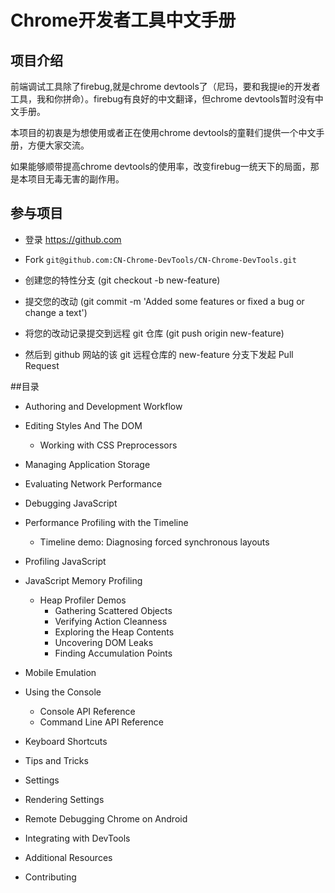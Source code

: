 Chrome开发者工具中文手册
===============


## 项目介绍

前端调试工具除了firebug,就是chrome devtools了（尼玛，要和我提ie的开发者工具，我和你拼命）。firebug有良好的中文翻译，但chrome devtools暂时没有中文手册。

本项目的初衷是为想使用或者正在使用chrome devtools的童鞋们提供一个中文手册，方便大家交流。

如果能够顺带提高chrome devtools的使用率，改变firebug一统天下的局面，那是本项目无毒无害的副作用。

## 参与项目

* 登录 https://github.com
 
* Fork `git@github.com:CN-Chrome-DevTools/CN-Chrome-DevTools.git`
 
* 创建您的特性分支 (git checkout -b new-feature)
 
* 提交您的改动 (git commit -m 'Added some features or fixed a bug or change a text')
 
* 将您的改动记录提交到远程 git 仓库 (git push origin new-feature)

* 然后到 github 网站的该 git 远程仓库的 new-feature 分支下发起 Pull Request

##目录


* Authoring and Development Workflow

* Editing Styles And The DOM
	* Working with CSS Preprocessors

* Managing Application Storage

* Evaluating Network Performance
 
* Debugging JavaScript

* Performance Profiling with the Timeline

	* Timeline demo: Diagnosing forced synchronous layouts

* Profiling JavaScript

* JavaScript Memory Profiling
	* Heap Profiler Demos
		* Gathering Scattered Objects
		* Verifying Action Cleanness
		* Exploring the Heap Contents
		* Uncovering DOM Leaks
		* Finding Accumulation Points

* Mobile Emulation

* Using the Console
	* Console API Reference 
	* Command Line API Reference
* Keyboard Shortcuts

* Tips and Tricks

* Settings

* Rendering Settings

* Remote Debugging Chrome on Android

* Integrating with DevTools

* Additional Resources

* Contributing
